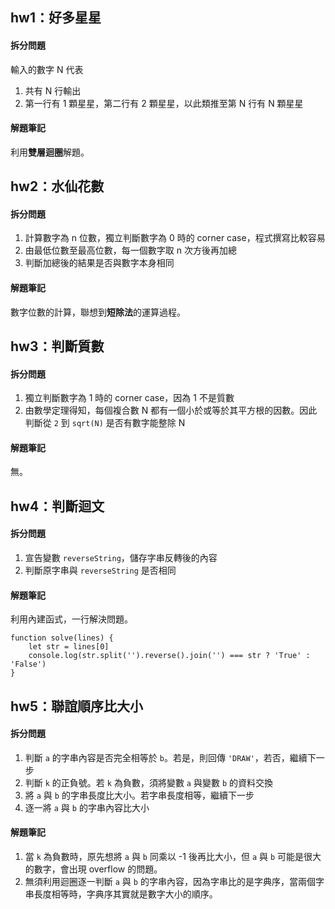 ## hw1：好多星星

#### 拆分問題

輸入的數字 N 代表

1. 共有 N 行輸出
2. 第一行有 1 顆星星，第二行有 2 顆星星，以此類推至第 N 行有 N 顆星星

#### 解題筆記

利用**雙層迴圈**解題。

## hw2：水仙花數

#### 拆分問題

1. 計算數字為 n 位數，獨立判斷數字為 0 時的 corner case，程式撰寫比較容易
2. 由最低位數至最高位數，每一個數字取 n 次方後再加總
3. 判斷加總後的結果是否與數字本身相同

#### 解題筆記

數字位數的計算，聯想到**短除法**的運算過程。

## hw3：判斷質數

#### 拆分問題

1. 獨立判斷數字為 1 時的 corner case，因為 1 不是質數
2. 由數學定理得知，每個複合數 N 都有一個小於或等於其平方根的因數。因此判斷從 `2` 到 `sqrt(N)` 是否有數字能整除 N

#### 解題筆記

無。

## hw4：判斷迴文

#### 拆分問題

1. 宣告變數 `reverseString`，儲存字串反轉後的內容
2. 判斷原字串與 `reverseString` 是否相同

#### 解題筆記

利用內建函式，一行解決問題。

```
function solve(lines) {
    let str = lines[0]
    console.log(str.split('').reverse().join('') === str ? 'True' : 'False')
}
```

## hw5：聯誼順序比大小

#### 拆分問題

1. 判斷 `a` 的字串內容是否完全相等於 `b`。若是，則回傳 `'DRAW'`，若否，繼續下一步
2. 判斷 `k` 的正負號。若 `k` 為負數，須將變數 `a` 與變數 `b` 的資料交換
3. 將 `a` 與 `b` 的字串長度比大小。若字串長度相等，繼續下一步
4. 逐一將 `a` 與 `b` 的字串內容比大小

#### 解題筆記

1. 當 `k` 為負數時，原先想將 `a` 與 `b` 同乘以 -1 後再比大小，但 `a` 與 `b` 可能是很大的數字，會出現 overflow 的問題。
2. 無須利用迴圈逐一判斷 `a` 與 `b` 的字串內容，因為字串比的是字典序，當兩個字串長度相等時，字典序其實就是數字大小的順序。
